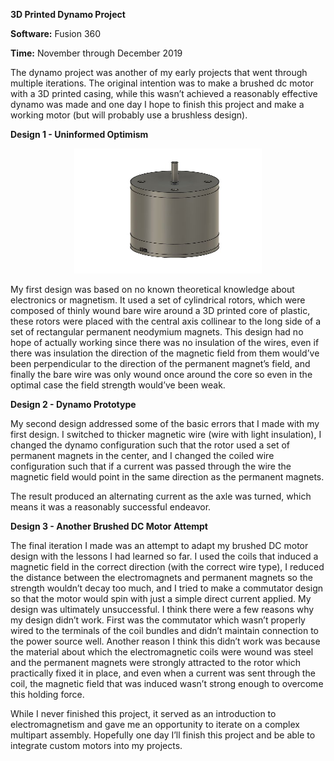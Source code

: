 **3D Printed Dynamo Project**

**Software:** Fusion 360

**Time:** November through December 2019

The dynamo project was another of my early projects that went through multiple iterations. The original intention was to make a brushed dc motor with a 3D printed casing, while this wasn’t achieved a reasonably effective dynamo was made and one day I hope to finish this project and make a working motor (but will probably use a brushless design). 

**Design 1 - Uninformed Optimism** 

 <p align="center">
   <img src="https://github.com/RohauerRobotics/project_timeline/blob/main/dynamo/CAD%20Design%201%20-%20Whole.JPG" align="centre" width="300" height="200">
 </p>

My first design was based on no known theoretical knowledge about electronics or magnetism. It used a set of cylindrical rotors, which were composed of thinly wound bare wire around a 3D printed core of plastic, these rotors were placed with the central axis collinear to the long side of a set of rectangular permanent neodymium magnets. This design had no hope of actually working since there was no insulation of the wires, even if there was insulation the direction of the magnetic field from them would’ve been perpendicular to the direction of the permanent magnet’s field, and finally the bare wire was only wound once around the core so even in the optimal case the field strength would’ve been weak.



**Design 2 - Dynamo Prototype**

My second design addressed some of the basic errors that I made with my first design. I switched to thicker magnetic wire (wire with light insulation), I changed the dynamo configuration such that the rotor used a set of permanent magnets in the center, and I changed the coiled wire configuration such that if a current was passed through the wire the magnetic field would point in the same direction as the permanent magnets. 


The result produced an alternating current as the axle was turned, which means it was a reasonably successful endeavor. 
 
**Design 3 - Another Brushed DC Motor Attempt**



The final iteration I made was an attempt to adapt my brushed DC motor design with the lessons I had learned so far. I used the coils that induced a magnetic field in the correct direction (with the correct wire type), I reduced the distance between the electromagnets and permanent magnets so the strength wouldn’t decay too much, and I tried to make a commutator design so that the motor would spin with just a simple direct current applied. My design was ultimately unsuccessful. I think there were a few reasons why my design didn’t work. First was the commutator which wasn’t properly wired to the terminals of the coil bundles and didn’t maintain connection to the power source well. Another reason I think this didn’t work was because the material about which the electromagnetic coils were wound was steel and the permanent magnets were strongly attracted to the rotor which practically fixed it in place, and even when a current was sent through the coil, the magnetic field that was induced wasn’t strong enough to overcome this holding force.


While I never finished this project, it served as an introduction to electromagnetism and gave me an opportunity to iterate on a complex multipart assembly. Hopefully one day I’ll finish this project and be able to integrate custom motors into my projects. 
